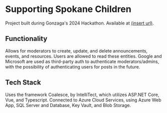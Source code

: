 # Supporting Spokane Children

Project built during Gonzaga's 2024 Hackathon. Available at [(insert url)](https://supportingspokanechildren.net/).

## Functionality

Allows for moderators to create, update, and delete announcements, events, and resources. Users are allowed to read these entities. Google and Microsoft are used as third-party auth to authenticate moderators/admins, with the possibility of authenticating users for posts in the future. 

## Tech Stack

Uses the framework Coalesce, by IntelliTect, which utilizes ASP.NET Core, Vue, and Typescript. Connected to Azure Cloud Services, using Azure Web App, SQL Server and Database, Key Vault, and Blob Storage.
